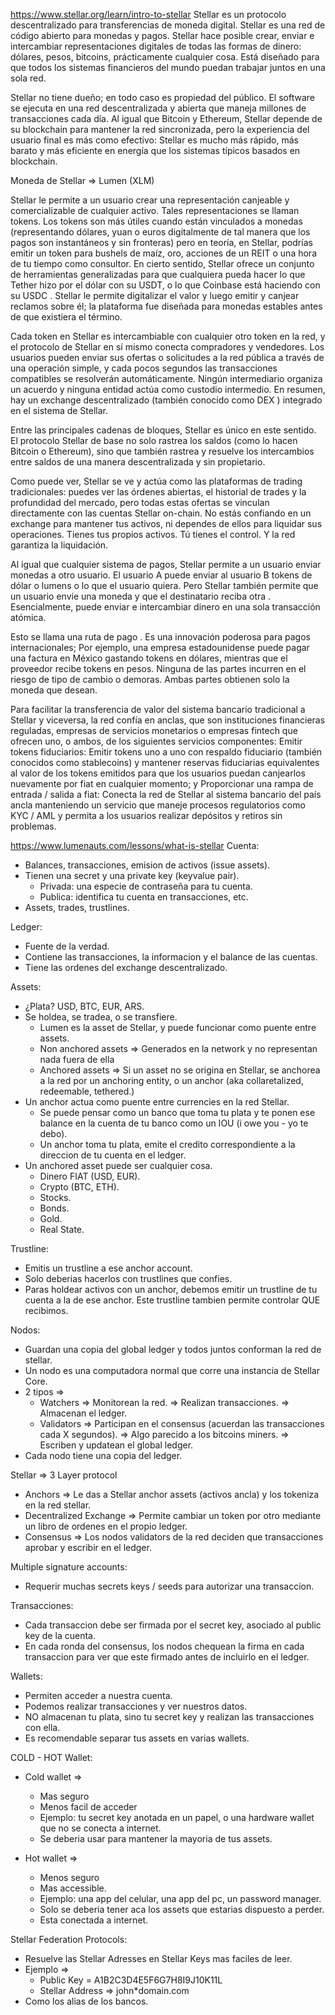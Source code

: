 https://www.stellar.org/learn/intro-to-stellar
Stellar es un protocolo descentralizado para transferencias de moneda digital.
Stellar es una red de código abierto para monedas y pagos.
Stellar hace posible crear, enviar e intercambiar representaciones digitales de todas las formas de dinero: dólares, pesos, bitcoins, prácticamente cualquier cosa.
Está diseñado para que todos los sistemas financieros del mundo puedan trabajar juntos en una sola red.

Stellar no tiene dueño; en todo caso es propiedad del público. El software se ejecuta en una red descentralizada y abierta que maneja millones de transacciones cada día. Al igual que Bitcoin y Ethereum, Stellar depende de su blockchain para mantener la red sincronizada,
pero la experiencia del usuario final es más como efectivo:
Stellar es mucho más rápido, más barato y más eficiente en energía que los sistemas típicos basados en blockchain.

Moneda de Stellar => Lumen (XLM)

Stellar le permite a un usuario crear una representación canjeable y comercializable de cualquier activo. Tales representaciones se llaman tokens. Los tokens son más útiles cuando están vinculados a monedas (representando dólares, yuan o euros digitalmente de tal manera que los pagos son instantáneos y sin fronteras) pero en teoría, en Stellar, podrías emitir un token para bushels de maíz, oro, acciones de un REIT o una hora de tu tiempo como consultor. En cierto sentido, Stellar ofrece un conjunto de herramientas generalizadas para que cualquiera pueda hacer lo que Tether hizo por el dólar con su USDT, o lo que Coinbase está haciendo con su USDC . Stellar le permite digitalizar el valor y luego emitir y canjear reclamos sobre él; la plataforma fue diseñada para monedas estables antes de que existiera el término.

Cada token en Stellar es intercambiable con cualquier otro token en la red, y el protocolo de Stellar en sí mismo conecta compradores y vendedores. Los usuarios pueden enviar sus ofertas o solicitudes a la red pública a través de una operación simple, y cada pocos segundos las transacciones compatibles se resolverán automáticamente. Ningún intermediario organiza un acuerdo y ninguna entidad actúa como custodio intermedio. En resumen, hay un exchange descentralizado (también conocido como DEX ) integrado en el sistema de Stellar.

Entre las principales cadenas de bloques, Stellar es único en este sentido. El protocolo Stellar de base no solo rastrea los saldos (como lo hacen Bitcoin o Ethereum), sino que también rastrea y resuelve los intercambios entre saldos de una manera descentralizada y sin propietario.

Como puede ver, Stellar se ve y actúa como las plataformas de trading tradicionales: puedes ver las órdenes abiertas, el historial de trades y la profundidad del mercado, pero todas estas ofertas se vinculan directamente con las cuentas Stellar on-chain. No estás confiando en un exchange para mantener tus activos, ni dependes de ellos para liquidar sus operaciones. Tienes tus propios activos. Tú tienes el control. Y la red garantiza la liquidación.

Al igual que cualquier sistema de pagos, Stellar permite a un usuario enviar monedas a otro usuario. El usuario A puede enviar al usuario B tokens de dólar o lumens o lo que el usuario quiera. Pero Stellar también permite que un usuario envíe una moneda y que el destinatario reciba otra . Esencialmente, puede enviar e intercambiar dinero en una sola transacción atómica.

Esto se llama una ruta de pago . Es una innovación poderosa para pagos internacionales; Por ejemplo, una empresa estadounidense puede pagar una factura en México gastando tokens en dólares, mientras que el proveedor recibe tokens en pesos. Ninguna de las partes incurren en el riesgo de tipo de cambio o demoras. Ambas partes obtienen solo la moneda que desean.

Para facilitar la transferencia de valor del sistema bancario tradicional a Stellar y viceversa, la red confía en anclas, que son instituciones financieras reguladas,
empresas de servicios monetarios o empresas fintech que ofrecen uno,
o ambos, de los siguientes servicios componentes:
Emitir tokens fiduciarios: Emitir tokens uno a uno con respaldo fiduciario (también conocidos como stablecoins) y mantener reservas fiduciarias equivalentes al valor de los tokens emitidos para que los usuarios puedan canjearlos nuevamente por fiat en cualquier momento;
y
Proporcionar una rampa de entrada / salida a fiat: Conecta la red de Stellar al sistema bancario del país ancla manteniendo un servicio que maneje procesos regulatorios como KYC / AML y permita a los usuarios realizar depósitos y retiros sin problemas.

https://www.lumenauts.com/lessons/what-is-stellar
Cuenta:

- Balances, transacciones, emision de activos (issue assets).
- Tienen una secret y una private key (keyvalue pair).
  - Privada: una especie de contraseña para tu cuenta.
  - Publica: identifica tu cuenta en transacciones, etc.
- Assets, trades, trustlines.

Ledger:

- Fuente de la verdad.
- Contiene las transacciones, la informacion y el balance de las cuentas.
- Tiene las ordenes del exchange descentralizado.

Assets:

- ¿Plata? USD, BTC, EUR, ARS.
- Se holdea, se tradea, o se transfiere.
  - Lumen es la asset de Stellar, y puede funcionar como puente entre assets.
  - Non anchored assets => Generados en la network y no representan nada fuera de ella
  - Anchored assets => Si un asset no se origina en Stellar, se anchorea a la red por un
    anchoring entity, o un anchor (aka collaretalized, redeemable, tethered.)
- Un anchor actua como puente entre currencies en la red Stellar.
  - Se puede pensar como un banco que toma tu plata y te ponen ese balance en la cuenta de tu banco
    como un IOU (i owe you - yo te debo).
  - Un anchor toma tu plata, emite el credito correspondiente a la direccion de tu cuenta en el ledger.
- Un anchored asset puede ser cualquier cosa.
  - Dinero FIAT (USD, EUR).
  - Crypto (BTC, ETH).
  - Stocks.
  - Bonds.
  - Gold.
  - Real State.

Trustline:

- Emitis un trustline a ese anchor account.
- Solo deberias hacerlos con trustlines que confies.
- Paras holdear activos con un anchor, debemos emitir un trustline de tu cuenta a la de
  ese anchor. Este trustline tambien permite controlar QUE recibimos.

Nodos:

- Guardan una copia del global ledger y todos juntos conforman la red de stellar.
- Un nodo es una computadora normal que corre una instancia de Stellar Core.
- 2 tipos =>
  - Watchers => Monitorean la red.
    => Realizan transacciones.
    => Almacenan el ledger.
  - Validators => Participan en el consensus (acuerdan las transacciones cada X segundos).
    => Algo parecido a los bitcoins miners.
    => Escriben y updatean el global ledger.
- Cada nodo tiene una copia del ledger.

Stellar => 3 Layer protocol

- Anchors => Le das a Stellar anchor assets (activos ancla) y los
  tokeniza en la red stellar.
- Decentralized Exchange => Permite cambiar un token por otro
  mediante un libro de ordenes en el propio ledger.
- Consensus => Los nodos validators de la red deciden que transacciones aprobar
  y escribir en el ledger.

Multiple signature accounts:

- Requerir muchas secrets keys / seeds para autorizar una transaccion.

Transacciones:

- Cada transaccion debe ser firmada por el secret key, asociado al public key de la cuenta.
- En cada ronda del consensus, los nodos chequean la firma en cada transaccion para ver que este
  firmado antes de incluirlo en el ledger.

Wallets:

- Permiten acceder a nuestra cuenta.
- Podemos realizar transacciones y ver nuestros datos.
- NO almacenan tu plata, sino tu secret key y realizan las transacciones con ella.
- Es recomendable separar tus assets en varias wallets.

COLD - HOT Wallet:

- Cold wallet =>

  - Mas seguro
  - Menos facil de acceder
  - Ejemplo: tu secret key anotada en un papel, o una hardware wallet que no se conecta a internet.
  - Se deberia usar para mantener la mayoria de tus assets.

- Hot wallet =>
  - Menos seguro
  - Mas accessible.
  - Ejemplo: una app del celular, una app del pc, un password manager.
  - Solo se deberia tener aca los assets que estarias dispuesto a perder.
  - Esta conectada a internet.

Stellar Federation Protocols:

- Resuelve las Stellar Adresses en Stellar Keys mas faciles de leer.
- Ejemplo =>
  - Public Key = A1B2C3D4E5F6G7H8I9J10K11L
  - Stellar Address => john\*domain.com
- Como los alias de los bancos.
